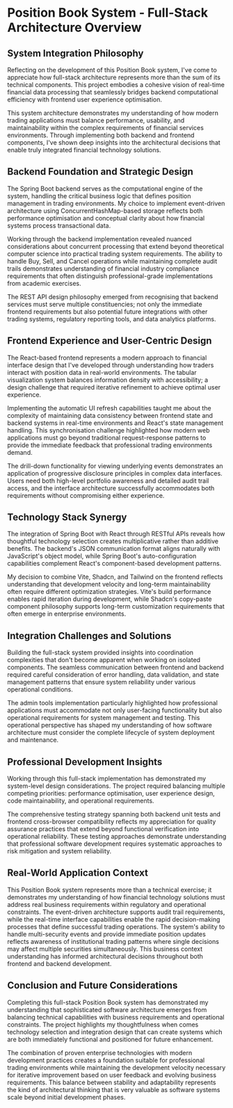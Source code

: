 # Position Book System - Full-Stack Architecture Overview

## System Integration Philosophy

Reflecting on the development of this Position Book system, I've come to appreciate how full-stack architecture represents more than the sum of its technical components. This project embodies a cohesive vision of real-time financial data processing that seamlessly bridges backend computational efficiency with frontend user experience optimisation.

This system architecture demonstrates my understanding of how modern trading applications must balance performance, usability, and maintainability within the complex requirements of financial services environments. Through implementing both backend and frontend components, I've shown deep insights into the architectural decisions that enable truly integrated financial technology solutions.

## Backend Foundation and Strategic Design

The Spring Boot backend serves as the computational engine of the system, handling the critical business logic that defines position management in trading environments. My choice to implement event-driven architecture using ConcurrentHashMap-based storage reflects both performance optimisation and conceptual clarity about how financial systems process transactional data.

Working through the backend implementation revealed nuanced considerations about concurrent processing that extend beyond theoretical computer science into practical trading system requirements. The ability to handle Buy, Sell, and Cancel operations while maintaining complete audit trails demonstrates understanding of financial industry compliance requirements that often distinguish professional-grade implementations from academic exercises.

The REST API design philosophy emerged from recognising that backend services must serve multiple constituencies; not only the immediate frontend requirements but also potential future integrations with other trading systems, regulatory reporting tools, and data analytics platforms.

## Frontend Experience and User-Centric Design

The React-based frontend represents a modern approach to financial interface design that I've developed through understanding how traders interact with position data in real-world environments. The tabular visualization system balances information density with accessibility; a design challenge that required iterative refinement to achieve optimal user experience.

Implementing the automatic UI refresh capabilities taught me about the complexity of maintaining data consistency between frontend state and backend systems in real-time environments and React's state management handling. This synchronisation challenge highlighted how modern web applications must go beyond traditional request-response patterns to provide the immediate feedback that professional trading environments demand.

The drill-down functionality for viewing underlying events demonstrates an application of progressive disclosure principles in complex data interfaces. Users need both high-level portfolio awareness and detailed audit trail access, and the interface architecture successfully accommodates both requirements without compromising either experience.

## Technology Stack Synergy

The integration of Spring Boot with React through RESTful APIs reveals how thoughtful technology selection creates multiplicative rather than additive benefits. The backend's JSON communication format aligns naturally with JavaScript's object model, while Spring Boot's auto-configuration capabilities complement React's component-based development patterns.

My decision to combine Vite, Shadcn, and Tailwind on the frontend reflects understanding that development velocity and long-term maintainability often require different optimization strategies. Vite's build performance enables rapid iteration during development, while Shadcn's copy-paste component philosophy supports long-term customization requirements that often emerge in enterprise environments.

## Integration Challenges and Solutions

Building the full-stack system provided insights into coordination complexities that don't become apparent when working on isolated components. The seamless communication between frontend and backend required careful consideration of error handling, data validation, and state management patterns that ensure system reliability under various operational conditions.

The admin tools implementation particularly highlighted how professional applications must accommodate not only user-facing functionality but also operational requirements for system management and testing. This operational perspective has shaped my understanding of how software architecture must consider the complete lifecycle of system deployment and maintenance.

## Professional Development Insights

Working through this full-stack implementation has demonstrated my system-level design considerations. The project required balancing multiple competing priorities: performance optimisation, user experience design, code maintainability, and operational requirements.

The comprehensive testing strategy spanning both backend unit tests and frontend cross-browser compatibility reflects my appreciation for quality assurance practices that extend beyond functional verification into operational reliability. These testing approaches demonstrate understanding that professional software development requires systematic approaches to risk mitigation and system reliability.

## Real-World Application Context

This Position Book system represents more than a technical exercise; it demonstrates my understanding of how financial technology solutions must address real business requirements within regulatory and operational constraints. The event-driven architecture supports audit trail requirements, while the real-time interface capabilities enable the rapid decision-making processes that define successful trading operations.
The system's ability to handle multi-security events and provide immediate position updates reflects awareness of institutional trading patterns where single decisions may affect multiple securities simultaneously. This business context understanding has informed architectural decisions throughout both frontend and backend development.

## Conclusion and Future Considerations

Completing this full-stack Position Book system has demonstrated my understanding that sophisticated software architecture emerges from balancing technical capabilities with business requirements and operational constraints. The project highlights my thoughtfulness when comes technology selection and integration design that can create systems which are both immediately functional and positioned for future enhancement.

The combination of proven enterprise technologies with modern development practices creates a foundation suitable for professional trading environments while maintaining the development velocity necessary for iterative improvement based on user feedback and evolving business requirements. This balance between stability and adaptability represents the kind of architectural thinking that is very valuable as software systems scale beyond initial development phases.